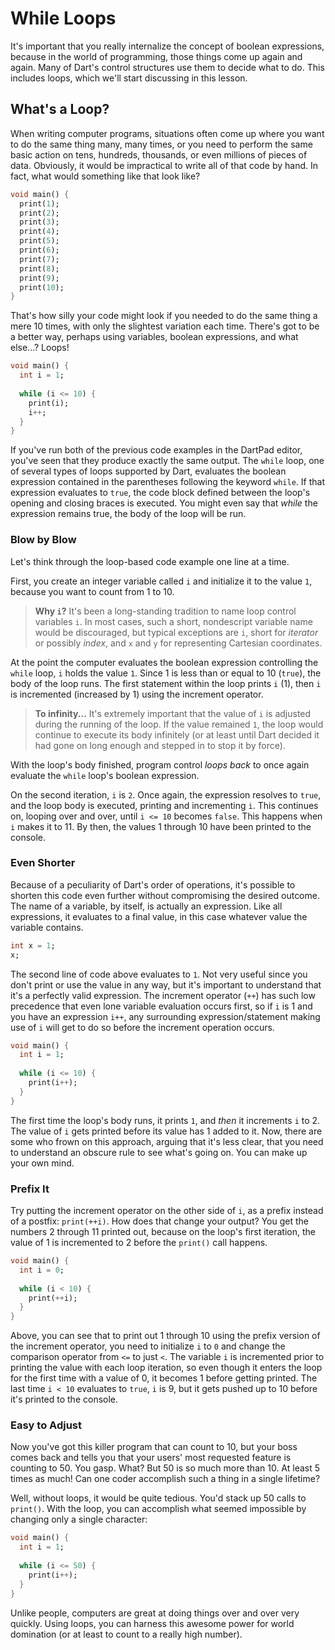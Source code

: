 # While Loops

It's important that you really internalize the concept of boolean expressions, because in the world of programming, those things come up again and again. Many of Dart's control structures use them to decide what to do. This includes loops, which we'll start discussing in this lesson.

## What's a Loop?
When writing computer programs, situations often come up where you want to do the same thing many, many times, or you need to perform the same basic action on tens, hundreds, thousands, or even millions of pieces of data. Obviously, it would be impractical to write all of that code by hand. In fact, what would something like that look like?

```dart
void main() {
  print(1);
  print(2);
  print(3);
  print(4);
  print(5);
  print(6);
  print(7);
  print(8);
  print(9);
  print(10);
}
```

That's how silly your code might look if you needed to do the same thing a mere 10 times, with only the slightest variation each time. There's got to be a better way, perhaps using variables, boolean expressions, and what else...? Loops!

```dart
void main() {
  int i = 1;
  
  while (i <= 10) {
    print(i);
    i++;
  }
}
```

If you've run both of the previous code examples in the DartPad editor, you've seen that they produce exactly the same output. The `while` loop, one of several types of loops supported by Dart, evaluates the boolean expression contained in the parentheses following the keyword `while`. If that expression evaluates to `true`, the code block defined between the loop's opening and closing braces is executed. You might even say that _while_ the expression remains true, the body of the loop will be run.

### Blow by Blow
Let's think through the loop-based code example one line at a time.

First, you create an integer variable called `i` and initialize it to the value `1`, because you want to count from 1 to 10.

> **Why `i`?** It's been a long-standing tradition to name loop control variables `i`. In most cases, such a short, nondescript variable name would be discouraged, but typical exceptions are `i`, short for _iterator_ or possibly _index_, and `x` and `y` for representing Cartesian coordinates.

At the point the computer evaluates the boolean expression controlling the `while` loop, `i` holds the value `1`. Since 1 is less than or equal to 10 (`true`), the body of the loop runs. The first statement within the loop prints `i` (1), then `i` is incremented (increased by 1) using the increment operator.

> **To infinity...** It's extremely important that the value of `i` is adjusted during the running of the loop. If the value remained `1`, the loop would continue to execute its body infinitely (or at least until Dart decided it had gone on long enough and stepped in to stop it by force).

With the loop's body finished, program control _loops back_ to once again evaluate the `while` loop's boolean expression.

On the second iteration, `i` is `2`. Once again, the expression resolves to `true`, and the loop body is executed, printing and incrementing `i`. This continues on, looping over and over, until `i <= 10` becomes `false`. This happens when `i` makes it to 11. By then, the values 1 through 10 have been printed to the console.

### Even Shorter
Because of a peculiarity of Dart's order of operations, it's possible to shorten this code even further without compromising the desired outcome. The name of a variable, by itself, is actually an expression. Like all expressions, it evaluates to a final value, in this case whatever value the variable contains.

```dart
int x = 1;
x;
```

The second line of code above evaluates to `1`. Not very useful since you don't print or use the value in any way, but it's important to understand that it's a perfectly valid expression. The increment operator (`++`) has such low precedence that even lone variable evaluation occurs first, so if `i` is 1 and you have an expression `i++`, any surrounding expression/statement making use of `i` will get to do so before the increment operation occurs.

```dart
void main() {
  int i = 1;
  
  while (i <= 10) {
    print(i++);
  }
}
```

The first time the loop's body runs, it prints `1`, and _then_ it increments `i` to 2. The value of `i` gets printed before its value has 1 added to it. Now, there are some who frown on this approach, arguing that it's less clear, that you need to understand an obscure rule to see what's going on. You can make up your own mind.

### Prefix It
Try putting the increment operator on the other side of `i`, as a prefix instead of a postfix: `print(++i)`. How does that change your output? You get the numbers 2 through 11 printed out, because on the loop's first iteration, the value of 1 is incremented to 2 before the `print()` call happens.

```dart
void main() {
  int i = 0;
  
  while (i < 10) {
    print(++i);
  }
}
```

Above, you can see that to print out 1 through 10 using the prefix version of the increment operator, you need to initialize `i` to `0` and change the comparison operator from `<=` to just `<`. The variable `i` is incremented prior to printing the value with each loop iteration, so even though it enters the loop for the first time with a value of 0, it becomes 1 before getting printed. The last time `i < 10` evaluates to `true`, `i` is 9, but it gets pushed up to 10 before it's printed to the console.

### Easy to Adjust
Now you've got this killer program that can count to 10, but your boss comes back and tells you that your users' most requested feature is counting to 50. You gasp. What? But 50 is so much more than 10. At least 5 times as much! Can one coder accomplish such a thing in a single lifetime?

Well, without loops, it would be quite tedious. You'd stack up 50 calls to `print()`. With the loop, you can accomplish what seemed impossible by changing only a single character:

```dart
void main() {
  int i = 1;
  
  while (i <= 50) {
    print(i++);
  }
}
```

Unlike people, computers are great at doing things over and over very quickly. Using loops, you can harness this awesome power for world domination (or at least to count to a really high number).